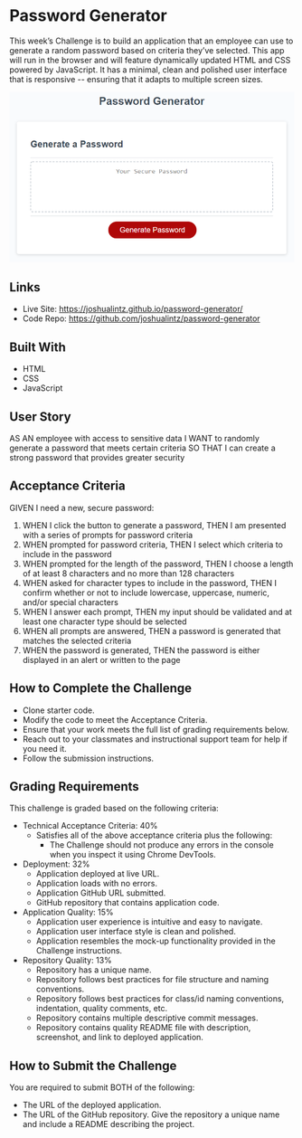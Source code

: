 # Password Generator

This week’s Challenge is to build an application that an employee can use to generate a random password based on criteria they’ve selected. This app will run in the browser and will feature dynamically updated HTML and CSS powered by JavaScript. It has a minimal, clean and polished user interface that is responsive -- ensuring that it adapts to multiple screen sizes.

<a href="https://joshualintz.github.io/password-generator/"><img width="728" src="./assets/images/03-javascript-homework-demo-1.png" alt="Demo"></a>

## Links
* Live Site: https://joshualintz.github.io/password-generator/
* Code Repo: https://github.com/joshualintz/password-generator

## Built With
* HTML
* CSS
* JavaScript

## User Story

AS AN employee with access to sensitive data
I WANT to randomly generate a password that meets certain criteria
SO THAT I can create a strong password that provides greater security

## Acceptance Criteria

GIVEN I need a new, secure password:

1. WHEN I click the button to generate a password, THEN I am presented with a series of prompts for password criteria
2. WHEN prompted for password criteria, THEN I select which criteria to include in the password
3. WHEN prompted for the length of the password, THEN I choose a length of at least 8 characters and no more than 128 characters
4. WHEN asked for character types to include in the password, THEN I confirm whether or not to include lowercase, uppercase, numeric, and/or special characters
5. WHEN I answer each prompt, THEN my input should be validated and at least one character type should be selected
6. WHEN all prompts are answered, THEN a password is generated that matches the selected criteria
7. WHEN the password is generated, THEN the password is either displayed in an alert or written to the page

## How to Complete the Challenge

* Clone starter code.
* Modify the code to meet the Acceptance Criteria.
* Ensure that your work meets the full list of grading requirements below.
* Reach out to your classmates and instructional support team for help if you need it.
* Follow the submission instructions.

## Grading Requirements

This challenge is graded based on the following criteria:

* Technical Acceptance Criteria: 40%
    * Satisfies all of the above acceptance criteria plus the following:
        * The Challenge should not produce any errors in the console when you inspect it using Chrome DevTools.
* Deployment: 32%
    * Application deployed at live URL.
    * Application loads with no errors.
    * Application GitHub URL submitted.
    * GitHub repository that contains application code.
* Application Quality: 15%
    * Application user experience is intuitive and easy to navigate.
    * Application user interface style is clean and polished.
    * Application resembles the mock-up functionality provided in the Challenge instructions.
* Repository Quality: 13%
    * Repository has a unique name.
    * Repository follows best practices for file structure and naming conventions.
    * Repository follows best practices for class/id naming conventions, indentation, quality comments, etc.
    * Repository contains multiple descriptive commit messages.
    * Repository contains quality README file with description, screenshot, and link to deployed application.

## How to Submit the Challenge

You are required to submit BOTH of the following:
* The URL of the deployed application.
* The URL of the GitHub repository. Give the repository a unique name and include a README describing the project.